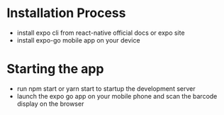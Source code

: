 # Installation Process

- install expo cli from react-native official docs or expo site
- install expo-go mobile app on your device

# Starting the app

- run npm start or yarn start to startup the development server
- launch the expo go app on your mobile phone and scan the barcode display on the browser
